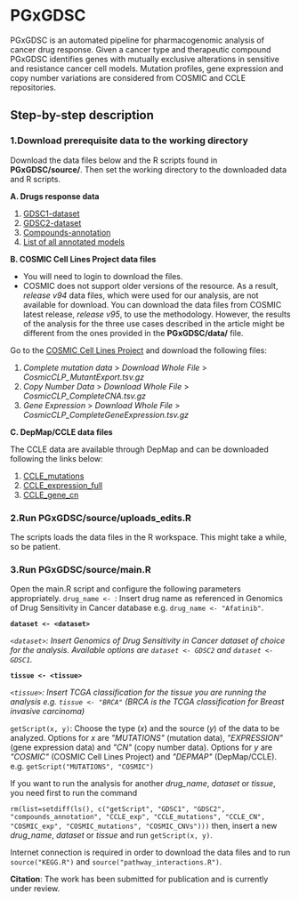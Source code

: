# PGxGDSC
PGxGDSC is an automated pipeline for pharmacogenomic analysis of cancer drug response. Given a cancer type and therapeutic compound PGxGDSC identifies genes with mutually exclusive alterations in sensitive and resistance cancer cell models. Mutation profiles, gene expression and copy number variations are considered from COSMIC and CCLE repositories.

## Step-by-step description

### 1.Download prerequisite data to the working directory
Download the data files below and the R scripts found in **PGxGDSC/source/**. Then set the working directory to the downloaded data and R scripts.

**A. Drugs response data**
1. [GDSC1-dataset](http://ftp.sanger.ac.uk/pub/project/cancerrxgene/releases/current_release/GDSC1_fitted_dose_response_25Feb20.xlsx)
2. [GDSC2-dataset](http://ftp.sanger.ac.uk/pub/project/cancerrxgene/releases/current_release/GDSC2_fitted_dose_response_25Feb20.xlsx)
3. [Compounds-annotation](http://ftp.sanger.ac.uk/pub/project/cancerrxgene/releases/current_release/screened_compunds_rel_8.2.csv)
4. [List of all annotated models](https://cog.sanger.ac.uk/cmp/download/model_list_20210719.csv)

**B. COSMIC Cell Lines Project data files**
- You will need to login to download the files.
- COSMIC does not support older versions of the resource. As a result, *release v94* data files, which were used for our analysis, are not available for download. You can download the data files from COSMIC latest release, *release v95*, to use the methodology. However, the results of the analysis for the three use cases described in the article might be different from the ones provided in the **PGxGDSC/data/** file.

Go to the [COSMIC Cell Lines Project](https://cancer.sanger.ac.uk/cell_lines/download) and download the following files:
1. *Complete mutation data* > *Download Whole File* > *CosmicCLP_MutantExport.tsv.gz*
2. *Copy Number Data* > *Download Whole File* > *CosmicCLP_CompleteCNA.tsv.gz*
3. *Gene Expression* > *Download Whole File* > *CosmicCLP_CompleteGeneExpression.tsv.gz*

**C. DepMap/CCLE data files**

The CCLE data are available through DepMap and can be downloaded following the links below:
1. [CCLE_mutations](https://ndownloader.figshare.com/files/29125233)
2. [CCLE_expression_full](https://ndownloader.figshare.com/files/29124810)
3. [CCLE_gene_cn](https://ndownloader.figshare.com/files/29125230)

### 2.Run PGxGDSC/source/uploads_edits.R
The scripts loads the data files in the R workspace. This might take a while, so be patient.

### 3.Run PGxGDSC/source/main.R
Open the main.R script and configure the following parameters appropriately.
`drug_name <- `: Insert drug name as referenced in Genomics of Drug Sensitivity in Cancer database e.g. `drug_name <- "Afatinib"`.

**`dataset <- <dataset>`** 

*`<dataset>`: Insert Genomics of Drug Sensitivity in Cancer dataset of choice for the analysis. Available options are `dataset <- GDSC2` and `dataset <- GDSC1`.*

**`tissue <- <tissue>`**

*`<tissue>`: Insert TCGA classification for the tissue you are running the analysis e.g. `tissue <- "BRCA"` (BRCA is the TCGA classification for Breast invasive carcinoma)*

`getScript(x, y)`: Choose the type (*x*) and the source (*y*) of the data to be analyzed. Options for *x* are *"MUTATIONS"* (mutation data), *"EXPRESSION"* (gene expression data) and *"CN"* (copy number data). Options for *y* are *"COSMIC"* (COSMIC Cell Lines Project) and *"DEPMAP"* (DepMap/CCLE). e.g. `getScript("MUTATIONS", "COSMIC")`

If you want to run the analysis for another *drug_name*, *dataset* or *tissue*, you need first to run the command

`rm(list=setdiff(ls(), c("getScript", "GDSC1", "GDSC2", "compounds_annotation", "CCLE_exp", "CCLE_mutations", "CCLE_CN", "COSMIC_exp", "COSMIC_mutations", "COSMIC_CNVs")))`
then, insert a new *drug_name*, *dataset* or *tissue* and run `getScript(x, y)`.

Internet connection is required in order to download the data files and to run `source("KEGG.R")` and `source("pathway_interactions.R")`.

**Citation**: The work has been submitted for publication and is currently under review.




